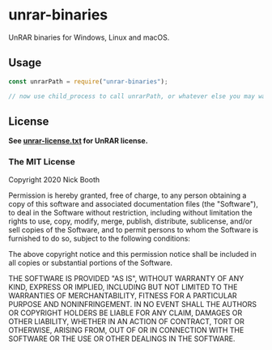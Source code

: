 # unrar-binaries

UnRAR binaries for Windows, Linux and macOS.

## Usage

```js
const unrarPath = require("unrar-binaries");

// now use child_process to call unrarPath, or whatever else you may want to do
```

## License

**See [unrar-license.txt](unrar-license.txt) for UnRAR license.**

### The MIT License

Copyright 2020 Nick Booth

Permission is hereby granted, free of charge, to any person obtaining a copy of this software and associated documentation files (the "Software"), to deal in the Software without restriction, including without limitation the rights to use, copy, modify, merge, publish, distribute, sublicense, and/or sell copies of the Software, and to permit persons to whom the Software is furnished to do so, subject to the following conditions:

The above copyright notice and this permission notice shall be included in all copies or substantial portions of the Software.

THE SOFTWARE IS PROVIDED "AS IS", WITHOUT WARRANTY OF ANY KIND, EXPRESS OR IMPLIED, INCLUDING BUT NOT LIMITED TO THE WARRANTIES OF MERCHANTABILITY, FITNESS FOR A PARTICULAR PURPOSE AND NONINFRINGEMENT. IN NO EVENT SHALL THE AUTHORS OR COPYRIGHT HOLDERS BE LIABLE FOR ANY CLAIM, DAMAGES OR OTHER LIABILITY, WHETHER IN AN ACTION OF CONTRACT, TORT OR OTHERWISE, ARISING FROM, OUT OF OR IN CONNECTION WITH THE SOFTWARE OR THE USE OR OTHER DEALINGS IN THE SOFTWARE.
